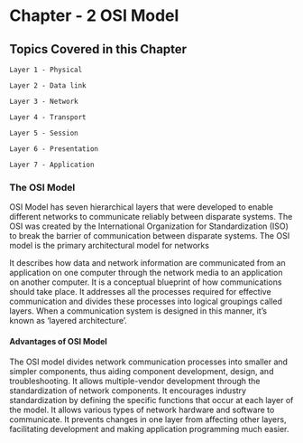 # Chapter - 2 OSI Model

## Topics Covered in this Chapter
`Layer 1 - Physical`

`Layer 2 - Data link`

`Layer 3 - Network`

`Layer 4 - Transport`

`Layer 5 - Session`

`Layer 6 - Presentation`

`Layer 7 - Application`

### The OSI Model 

OSI Model has seven hierarchical layers that were developed to enable different networks to communicate reliably between disparate systems.
The OSI was created by the International Organization for Standardization (ISO) to break the barrier of communication between disparate systems.
The OSI model is the primary architectural model for networks

It describes how data and network information are communicated from an application on one computer through the network media to an application on another computer. It is a conceptual blueprint of how communications should take place. It addresses all the processes required for effective communication and divides these processes into logical groupings called layers. When a communication system is designed in this manner, it’s known as ‘layered architecture’.


#### Advantages of OSI Model				
The OSI model divides network communication processes into smaller and simpler components, thus aiding component development, design, and troubleshooting.
 It allows multiple-vendor development through the standardization of network components.
It encourages industry standardization by defining the specific functions that occur at each layer of the model.
It allows various types of network hardware and software to communicate.
It prevents changes in one layer from affecting other layers, facilitating development and making application programming much easier.

